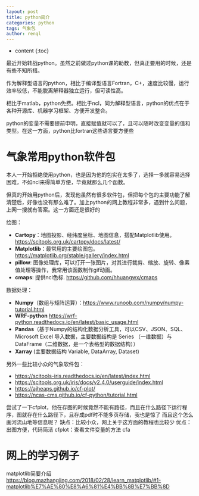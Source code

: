 ```yaml
---
layout: post
title: python简介
categories: python
tags: 气象包
author: renql
---
```


* content
{:toc}

最近开始转战python。虽然之前做过python课的助教，但真正要用的时候，还是有些不知所措。

作为解释型语言的python，相比于编译型语言Fortran，C+，速度比较慢，运行效率较低，不能脱离解释器独立运行，但可读性高。

相比于matlab，python免费。相比于ncl，同为解释型语言，python的优点在于各种开源库、机器学习框架、方便开发整合。

python的变量不需要提前申明，直接赋值就可以了，且可以随时改变变量的值和类型。在这一方面，python比fortran这些语言要方便些

# 气象常用python软件包
本人一开始拒绝使用python，也是因为他的包实在太多了，选择一多就容易选择困难，不如ncl来得简单方便，毕竟就那么几个函数。

但真的开始用python后，发现他虽然有很多软件包，但把每个包的主要功能了解清楚后，好像也没有那么难了。加上python的网上教程非常多，遇到什么问题，上网一搜就有答案。这一方面还是很好的

绘图：   
- **Cartopy**：地图投影、经纬度坐标、地图信息，搭配Matplotlib使用。 https://scitools.org.uk/cartopy/docs/latest/  
- **Matplotlib**：最常用的主要绘图包。 https://matplotlib.org/stable/gallery/index.html  
- **pillow**: 图像处理库，可以打开一张图片，对其进行裁剪、缩放、旋转、像素值处理等操作，我常用该函数制作gif动画。  
- **cmaps**: 提供ncl色标. https://github.com/hhuangwx/cmaps  

数据处理：   
- **Numpy**（数组与矩阵运算）：https://www.runoob.com/numpy/numpy-tutorial.html  
- **WRF-python** https://wrf-python.readthedocs.io/en/latest/basic_usage.html  
- **Pandas**（基于Numpy的结构化数据分析工具，可以CSV、JSON、SQL、Microsoft Excel 导入数据，主要数据结构是 Series （一维数据）与 DataFrame（二维数据，是一个表格型的数据结构））  
- **Xarray** (主要数据结构 Variable, DataArray, Dataset)  

另外一些比较小众的气象软件包：
- https://scitools-iris.readthedocs.io/en/latest/index.html  
- https://scitools.org.uk/iris/docs/v2.4.0/userguide/index.html  
- https://ajheaps.github.io/cf-plot/  
- https://ncas-cms.github.io/cf-python/tutorial.html  

尝试了一下cfplot，他在存图的时候竟然不能有路径，而且在什么路径下运行程序，图就存在什么路径下，且存成pdf时不能多页存储，我也是惊了
而且这个怎么画河流山地等信息呢？
缺点：比较小众，网上关于这方面的教程也比较少
优点：出图方便，代码简洁
cfplot：查看文件变量的方法 cfa

# 网上的学习例子
matplotlib简要介绍 https://blog.mazhangjing.com/2018/02/28/learn_matplotlib/#1-matplotlib%E7%AE%80%E8%A6%81%E4%BB%8B%E7%BB%8D
